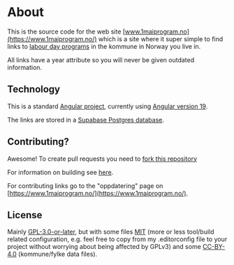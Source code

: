 <!--
SPDX-FileCopyrightText: 2025 Håkon Løvdal <kode@denkule.no>

SPDX-License-Identifier: GPL-3.0-or-later
-->

# About

This is the source code for the web site [www.1maiprogram.no](https://www.1maiprogram.no/)
which is a site where it super simple to find links to
[labour day programs](https://en.wikipedia.org/wiki/International_Workers%27_Day)
in the kommune in Norway you live in.

All links have a year attribute so you will never be given outdated information.

## Technology

This is a standard [Angular project](https://www.youtube.com/watch?v=Ata9cSC2WpM),
currently using [Angular version 19](https://angular.dev/).

The links are stored in a [Supabase Postgres database](https://supabase.com/).

## Contributing?

Awesome! To create pull requests you need to
[fork this repository](https://www.youtube.com/results?search_query=start+contributing+github)

For information on building see [here](./development.md).

For contributing links go to the "oppdatering" page on [https://www.1maiprogram.no/](https://www.1maiprogram.no/).

## License

Mainly [GPL-3.0-or-later](./LICENSES/GPL-3.0-or-later.txt), but with some files
[MIT](./LICENSES/MIT.txt) (more or less tool/build related configuration, e.g.
feel free to copy from my .editorconfig file to your project without worrying
about being affected by GPLv3) and some [CC-BY-4.0](./LICENSES/CC-BY-4.0.txt)
(kommune/fylke data files).
